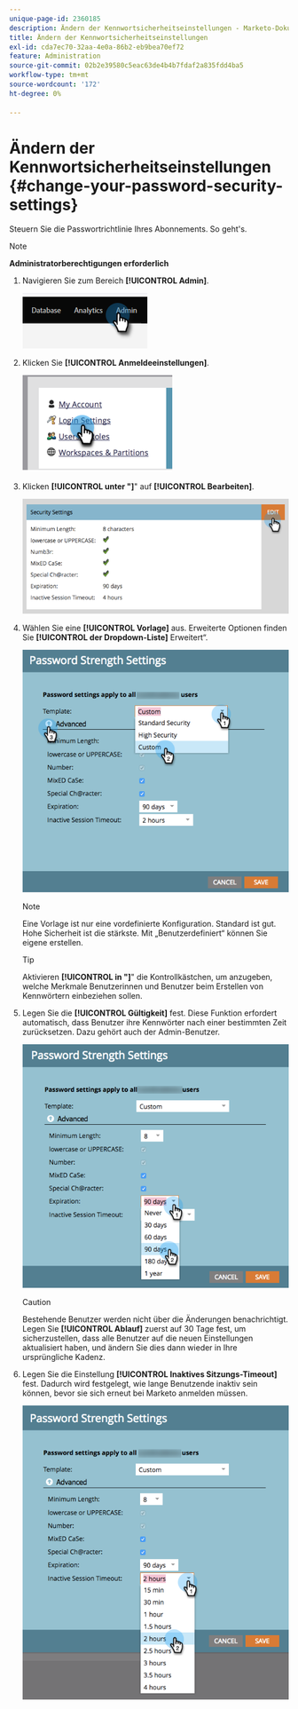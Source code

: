 ```yaml
---
unique-page-id: 2360185
description: Ändern der Kennwortsicherheitseinstellungen - Marketo-Dokumente - Produktdokumentation
title: Ändern der Kennwortsicherheitseinstellungen
exl-id: cda7ec70-32aa-4e0a-86b2-eb9bea70ef72
feature: Administration
source-git-commit: 02b2e39580c5eac63de4b4b7fdaf2a835fdd4ba5
workflow-type: tm+mt
source-wordcount: '172'
ht-degree: 0%

---
```


# Ändern der Kennwortsicherheitseinstellungen {#change-your-password-security-settings}

Steuern Sie die Passwortrichtlinie Ihres Abonnements. So geht&#39;s.

>[!NOTE]
>
>**Administratorberechtigungen erforderlich**

1. Navigieren Sie zum Bereich **[!UICONTROL Admin]**.

   ![](assets/change-your-password-security-settings-1.png)

1. Klicken Sie **[!UICONTROL Anmeldeeinstellungen]**.

   ![](assets/change-your-password-security-settings-2.png)

1. Klicken **[!UICONTROL unter &quot;]**&quot; auf **[!UICONTROL Bearbeiten]**.

   ![](assets/change-your-password-security-settings-3.png)

1. Wählen Sie eine **[!UICONTROL Vorlage]** aus. Erweiterte Optionen finden Sie **[!UICONTROL der Dropdown-Liste]** Erweitert“.

   ![](assets/change-your-password-security-settings-4.png)

   >[!NOTE]
   >
   >Eine Vorlage ist nur eine vordefinierte Konfiguration. Standard ist gut. Hohe Sicherheit ist die stärkste. Mit „Benutzerdefiniert“ können Sie eigene erstellen.

   >[!TIP]
   >
   >Aktivieren **[!UICONTROL in &quot;]**&quot; die Kontrollkästchen, um anzugeben, welche Merkmale Benutzerinnen und Benutzer beim Erstellen von Kennwörtern einbeziehen sollen.

1. Legen Sie die **[!UICONTROL Gültigkeit]** fest. Diese Funktion erfordert automatisch, dass Benutzer ihre Kennwörter nach einer bestimmten Zeit zurücksetzen. Dazu gehört auch der Admin-Benutzer.

   ![](assets/change-your-password-security-settings-5.png)

   >[!CAUTION]
   >
   >Bestehende Benutzer werden nicht über die Änderungen benachrichtigt. Legen Sie **[!UICONTROL Ablauf]** zuerst auf 30 Tage fest, um sicherzustellen, dass alle Benutzer auf die neuen Einstellungen aktualisiert haben, und ändern Sie dies dann wieder in Ihre ursprüngliche Kadenz.

1. Legen Sie die Einstellung **[!UICONTROL Inaktives Sitzungs-Timeout]** fest. Dadurch wird festgelegt, wie lange Benutzende inaktiv sein können, bevor sie sich erneut bei Marketo anmelden müssen.

   ![](assets/change-your-password-security-settings-6.png)
